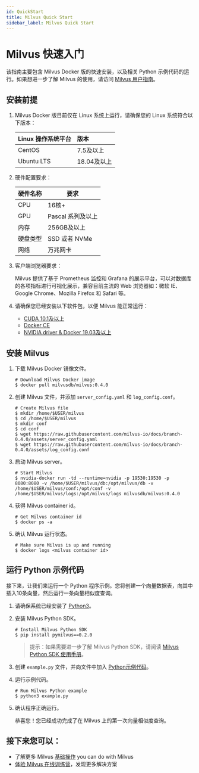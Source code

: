 ```yaml
---
id: QuickStart
title: Milvus Quick Start
sidebar_label: Milvus Quick Start
---
```


# Milvus 快速入门

该指南主要包含 Milvus Docker 版的快速安装，以及相关 Python 示例代码的运行。如果想进一步了解 Milvus 的使用，请访问 [Milvus 用户指南](./userguide/preface.md)。

## 安装前提
1. Milvus Docker 版目前仅在 Linux 系统上运行，请确保您的 Linux 系统符合以下版本：

   | Linux 操作系统平台       | 版本        |
   | :----------------------- | :---------- |
   | CentOS                   | 7.5及以上   |
   | Ubuntu LTS               | 18.04及以上 |

2. 硬件配置要求：

   | 硬件名称 |   要求         |
   | -------- | ---------------- |
   | CPU      | 16核+            |
   | GPU      | Pascal 系列及以上 |
   | 内存     | 256GB及以上      |
   | 硬盘类型 | SSD 或者 NVMe      |
   | 网络     | 万兆网卡         |

3. 客户端浏览器要求：

   Milvus 提供了基于 Prometheus 监控和 Grafana 的展示平台，可以对数据库的各项指标进行可视化展示，兼容目前主流的 Web 浏览器如：微软 IE、Google Chrome、Mozilla Firefox 和 Safari 等。
  
4. 请确保您已经安装以下软件包，以便 Milvus 能正常运行：

   - [CUDA 10.1及以上](https://docs.nvidia.com/cuda/cuda-installation-guide-linux/index.html)
   - [Docker CE](https://docs.docker.com/install/)
   - [NVIDIA driver & Docker 19.03及以上](https://github.com/NVIDIA/nvidia-docker)


## 安装 Milvus

1. 下载 Milvus Docker 镜像文件。

   ```shell
   # Download Milvus Docker image
   $ docker pull milvusdb/milvus:0.4.0
   ```

2. 创建 Milvus 文件，并添加 `server_config.yaml` 和 `log_config.conf`。

   ```shell
   # Create Milvus file
   $ mkdir /home/$USER/milvus
   $ cd /home/$USER/milvus
   $ mkdir conf
   $ cd conf
   $ wget https://raw.githubusercontent.com/milvus-io/docs/branch-0.4.0/assets/server_config.yaml
   $ wget https://raw.githubusercontent.com/milvus-io/docs/branch-0.4.0/assets/log_config.conf
   ```

3. 启动 Milvus server。

   ```shell
   # Start Milvus
   $ nvidia-docker run -td --runtime=nvidia -p 19530:19530 -p 8080:8080 -v /home/$USER/milvus/db:/opt/milvus/db -v /home/$USER/milvus/conf:/opt/conf -v /home/$USER/milvus/logs:/opt/milvus/logs milvusdb/milvus:0.4.0
   ```

4. 获得 Milvus container id。

   ```shell
   # Get Milvus container id
   $ docker ps -a
   ```

5. 确认 Milvus 运行状态。

   ```shell
   # Make sure Milvus is up and running
   $ docker logs <milvus container id>
   ```

## 运行 Python 示例代码

接下来，让我们来运行一个 Python 程序示例。您将创建一个向量数据表，向其中插入10条向量，然后运行一条向量相似度查询。

1. 请确保系统已经安装了 [Python3](https://www.python.org/downloads/)。

2. 安装 Milvus Python SDK。

   ```shell
   # Install Milvus Python SDK
   $ pip install pymilvus==0.2.0
   ```

   > 提示：如果需要进一步了解 Milvus Python SDK，请阅读 [Milvus Python SDK 使用手册](https://pypi.org/project/pymilvus)。
   
3. 创建 `example.py` 文件，并向文件中加入 [Python示例代码](https://github.com/milvus-io/pymilvus/blob/branch-0.4.0/examples/AdvancedExample.py)。

4. 运行示例代码。

   ```shell
   # Run Milvus Python example
   $ python3 example.py
   ```

5. 确认程序正确运行。

   恭喜您！您已经成功完成了在 Milvus 上的第一次向量相似度查询。
   
## 接下来您可以：

- 了解更多 Milvus [基础操作](milvus_operation.md) you can do with Milvus
- [体验 Milvus 在线训练营](https://github.com/jielinxu/docs/blob/branch-0.4.0/userguide/bootcamp.md)，发现更多解决方案
